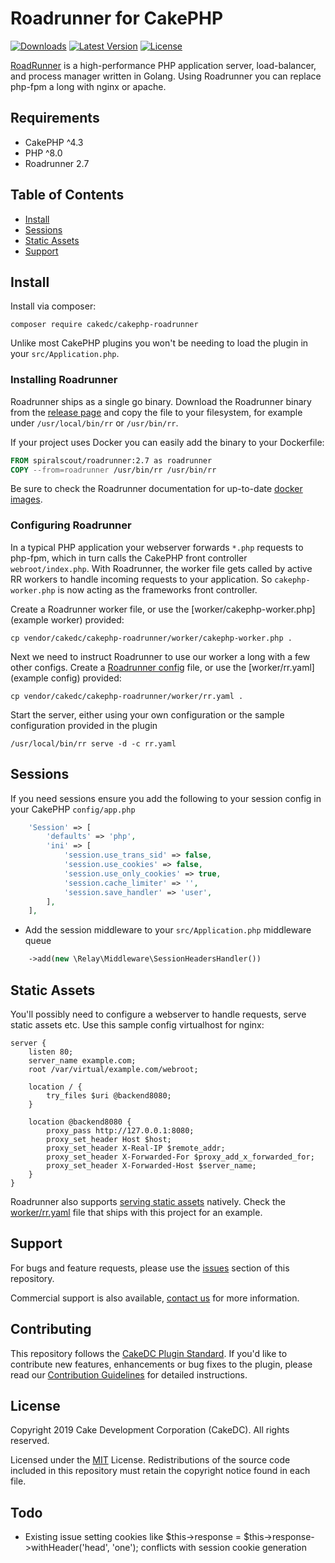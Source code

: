 # Roadrunner for CakePHP

[![Downloads](https://poser.pugx.org/cakedc/cakephp-roadrunner/d/total.png)](https://packagist.org/packages/cakedc/cakephp-roadrunner)
[![Latest Version](https://poser.pugx.org/cakedc/cakephp-roadrunner/v/stable.png)](https://packagist.org/packages/cakedc/cakephp-roadrunner)
[![License](https://poser.pugx.org/cakedc/cakephp-roadrunner/license.svg)](https://packagist.org/packages/cakedc/cakephp-roadrunner)

[RoadRunner](https://roadrunner.dev/) is a high-performance PHP application server, load-balancer, and process 
manager written in Golang. Using Roadrunner you can replace php-fpm a long with nginx or apache.

## Requirements

* CakePHP ^4.3
* PHP ^8.0
* Roadrunner 2.7

## Table of Contents
 
- [Install](#install)
- [Sessions](#install)
- [Static Assets](#static-assets)
- [Support](#support)

## Install

Install via composer:

```console
composer require cakedc/cakephp-roadrunner
```

Unlike most CakePHP plugins you won't be needing to load the plugin in your `src/Application.php`.

### Installing Roadrunner

Roadrunner ships as a single go binary. Download the Roadrunner binary from the 
[release page](https://github.com/roadrunner-server/roadrunner/releases) and copy the file to your 
filesystem, for example under `/usr/local/bin/rr` or `/usr/bin/rr`.

If your project uses Docker you can easily add the binary to your Dockerfile:

```dockerfile
FROM spiralscout/roadrunner:2.7 as roadrunner
COPY --from=roadrunner /usr/bin/rr /usr/bin/rr
```

Be sure to check the Roadrunner documentation for up-to-date [docker images](https://roadrunner.dev/docs/docker-images).

### Configuring Roadrunner

In a typical PHP application your webserver forwards `*.php` requests to php-fpm, which in turn calls the CakePHP
front controller `webroot/index.php`. With Roadrunner, the worker file gets called by active RR workers to handle
incoming requests to your application. So `cakephp-worker.php` is now acting as the frameworks front controller.

Create a Roadrunner worker file, or use the [worker/cakephp-worker.php](example worker) provided:

```console
cp vendor/cakedc/cakephp-roadrunner/worker/cakephp-worker.php .
```

Next we need to instruct Roadrunner to use our worker a long with a few other configs. Create a 
[Roadrunner config](https://roadrunner.dev/docs/intro-config) file, or use the [worker/rr.yaml](example config) 
provided:

```console
cp vendor/cakedc/cakephp-roadrunner/worker/rr.yaml .
```

Start the server, either using your own configuration or the sample configuration provided in the plugin

```console
/usr/local/bin/rr serve -d -c rr.yaml
```

## Sessions

If you need sessions ensure you add the following to your session config in your CakePHP `config/app.php`

```php
    'Session' => [
        'defaults' => 'php',
        'ini' => [
            'session.use_trans_sid' => false,
            'session.use_cookies' => false,
            'session.use_only_cookies' => true,
            'session.cache_limiter' => '',
            'session.save_handler' => 'user',
        ],
    ],
```

  * Add the session middleware to your `src/Application.php` middleware queue

```php
    ->add(new \Relay\Middleware\SessionHeadersHandler())
```

## Static Assets

You'll possibly need to configure a webserver to handle requests, serve static assets etc.
Use this sample config virtualhost for nginx:

```
server {
    listen 80;
    server_name example.com; 
    root /var/virtual/example.com/webroot;

    location / {
        try_files $uri @backend8080;
    }

    location @backend8080 {
        proxy_pass http://127.0.0.1:8080;
        proxy_set_header Host $host;
        proxy_set_header X-Real-IP $remote_addr;
        proxy_set_header X-Forwarded-For $proxy_add_x_forwarded_for;
        proxy_set_header X-Forwarded-Host $server_name;
    }
}
```

Roadrunner also supports [serving static assets](https://roadrunner.dev/docs/http-static) natively. Check the 
[worker/rr.yaml](worker/rr.yaml) file that ships with this project for an example.

## Support

For bugs and feature requests, please use the [issues](https://github.com/cakedc/cakephp-roadrunner/issues) section 
of this repository.

Commercial support is also available, [contact us](https://www.cakedc.com/contact) for more information.

## Contributing

This repository follows the [CakeDC Plugin Standard](https://www.cakedc.com/plugin-standard). If you'd like to 
contribute new features, enhancements or bug fixes to the plugin, please read our 
[Contribution Guidelines](https://www.cakedc.com/contribution-guidelines) for detailed instructions.

## License

Copyright 2019 Cake Development Corporation (CakeDC). All rights reserved.

Licensed under the [MIT](http://www.opensource.org/licenses/mit-license.php) License. Redistributions of the source 
code included in this repository must retain the copyright notice found in each file.

## Todo

* Existing issue setting cookies like $this->response = $this->response->withHeader('head', 'one'); conflicts with 
session cookie generation
